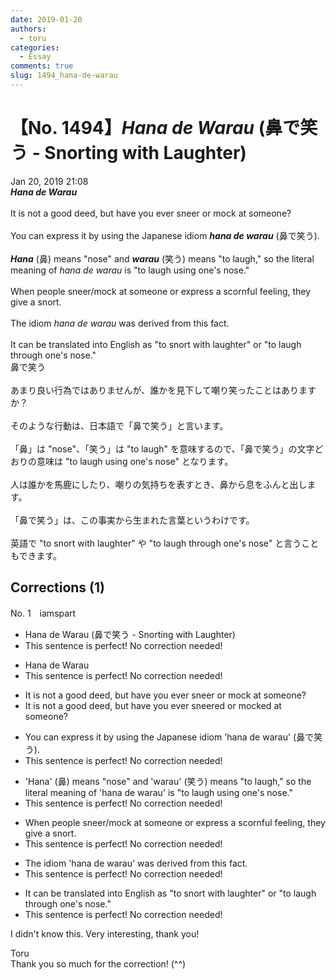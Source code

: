 ```yaml
---
date: 2019-01-20
authors:
  - toru
categories:
  - Essay
comments: true
slug: 1494_hana-de-warau
---
```


# 【No. 1494】<strong><em>Hana de Warau</strong></em> (鼻で笑う - Snorting with Laughter)
<div class="date">Jan 20, 2019 21:08</div>
<div id="post"><div id="body_show_ori">
<strong><em>Hana de Warau</strong></em><br/><br/>It is not a good deed, but have you ever sneer or mock at someone?<br/><br/>You can express it by using the Japanese idiom <strong><em>hana de warau</em></strong> (鼻で笑う).<br/><br/><strong><em>Hana</em></strong> (鼻) means "nose" and <strong><em>warau</em></strong> (笑う) means "to laugh," so the literal meaning of <em>hana de warau</em> is "to laugh using one's nose."<br/><br/>When people sneer/mock at someone or express a scornful feeling, they give a snort.<br/><br/>The idiom <em>hana de warau</em> was derived from this fact.<br/><br/>It can be translated into English as "to snort with laughter" or "to laugh through one's nose."
</div></div>

<!-- more -->

<div id="post_ja"><div id="body_show_mo">
鼻で笑う<br/><br/>あまり良い行為ではありませんが、誰かを見下して嘲り笑ったことはありますか？<br/><br/>そのような行動は、日本語で「鼻で笑う」と言います。<br/><br/>「鼻」は "nose"、「笑う」は "to laugh" を意味するので、「鼻で笑う」の文字どおりの意味は "to laugh using one's nose" となります。<br/><br/>人は誰かを馬鹿にしたり、嘲りの気持ちを表すとき、鼻から息をふんと出します。<br/><br/>「鼻で笑う」は、この事実から生まれた言葉というわけです。<br/><br/>英語で "to snort with laughter" や "to laugh through one's nose" と言うこともできます。
</div></div>

## Corrections (1)
<div id="block"><div class="first_name"> No. 1　<span class="just_name">iamspart</span></div><div id="block2">
<ul class="correction_field">
<li class="incorrect">Hana de Warau (鼻で笑う - Snorting with Laughter)</li>
<li class="corrected perfect">This sentence is perfect! No correction needed!</li>
</ul>
<ul class="correction_field">
<li class="incorrect">Hana de Warau</li>
<li class="corrected perfect">This sentence is perfect! No correction needed!</li>
</ul>
<ul class="correction_field">
<li class="incorrect">It is not a good deed, but have you ever sneer or mock at someone?</li>
<li class="corrected correct">
It is not a good deed, but have you ever sneer<span class="f_blue">ed</span> or mock<span class="f_blue">ed</span> <span class="f_red"><span class="sline">at</span></span> someone?
</li>
</ul>
<ul class="correction_field">
<li class="incorrect">You can express it by using the Japanese idiom 'hana de warau' (鼻で笑う).</li>
<li class="corrected perfect">This sentence is perfect! No correction needed!</li>
</ul>
<ul class="correction_field">
<li class="incorrect">'Hana' (鼻) means "nose" and 'warau' (笑う) means "to laugh," so the literal meaning of 'hana de warau' is "to laugh using one's nose."</li>
<li class="corrected perfect">This sentence is perfect! No correction needed!</li>
</ul>
<ul class="correction_field">
<li class="incorrect">When people sneer/mock at someone or express a scornful feeling, they give a snort.</li>
<li class="corrected perfect">This sentence is perfect! No correction needed!</li>
</ul>
<ul class="correction_field">
<li class="incorrect">The idiom 'hana de warau' was derived from this fact.</li>
<li class="corrected perfect">This sentence is perfect! No correction needed!</li>
</ul>
<ul class="correction_field">
<li class="incorrect">It can be translated into English as "to snort with laughter" or "to laugh through one's nose."</li>
<li class="corrected perfect">This sentence is perfect! No correction needed!</li>
</ul>
<p class="comment_small">
 I didn't know this. Very interesting, thank you!
</p>

</div><div class="name"><span class="just_name">Toru</span><br>
Thank you so much for the correction! (^^)
</div>
</div>

